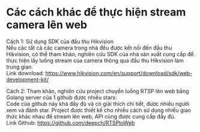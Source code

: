 # Các cách khác để thực hiện stream camera lên web  
  
Cách 1: Sử dụng SDK của đầu thu Hikvision  
Nếu các tất cả các camera trong nhà đều được kết nối đến đầu thu Hikvision, có thể tham khảo, nghiên cứu SDK của nhà sản xuất cung cấp để thực hiện lấy luồng stream của camera thông qua đầu thu Hikvision làm trung gian.  
Link download: https://www.hikvision.com/en/support/download/sdk/web-development-kit/
  
Cách 2: Tham khảo, nghiên cứu project chuyển luồng RTSP lên web bằng Golang server của 1 github được nhiều stars:  
Code của github này khá đầy đủ và có giải thích chi tiết, được nhiều người xem và đánh star. Project được thiết kế cho nhiều cách sử dụng nhiều giao thức khác nhau để stream lên web, API cũng được cung cấp đầy đủ.  
Link Github: https://github.com/deepch/RTSPtoWeb
